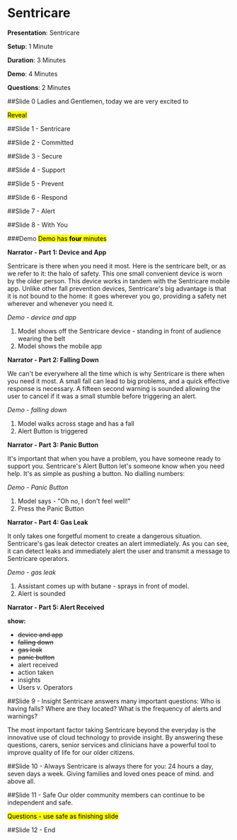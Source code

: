 # Sentricare

**Presentation**: Sentricare

**Setup**: 1 Minute

**Duration**: 3 Minutes

**Demo**: 4 Minutes

**Questions**: 2 Minutes

##Slide 0
Ladies and Gentlemen, today we are very excited to 

<mark>Reveal</mark>

##Slide 1 - Sentricare
 

##Slide 2 - Committed


##Slide 3 - Secure


##Slide 4 - Support


##Slide 5 - Prevent


##Slide 6 - Respond


##Slide 7 - Alert


##Slide 8 - With You

###Demo
<mark>Demo has **four** minutes</mark>

**Narrator - Part 1: Device and App**

Sentricare is there when you need it most. Here is the sentricare belt, or as we refer to it: the halo of safety. This one small convenient device is worn by the older person. This device works in tandem with the Sentricare mobile app. Unlike other fall prevention devices, Sentricare's big advantage is that it is not bound to the home: it goes wherever you go, providing a safety net wherever and whenever you need it. 

*Demo - device and app*

1. Model shows off the Sentricare device - standing in front of audience wearing the belt
2. Model shows the mobile app    

**Narrator - Part 2: Falling Down**

We can't be everywhere all the time which is why Sentricare is there when you need it most. A small fall can lead to big problems, and a quick effective response is necessary. A fifteen second warning is sounded allowing the user to cancel if it was a small stumble before triggering an alert.

*Demo - falling down*

1. Model walks across stage and has a fall
2. Alert Button is triggered

**Narrator - Part 3: Panic Button**

It's important that when you have a problem, you have someone ready to support you. Sentricare's Alert Button let's someone know when you need help. It's as simple as pushing a button. No dialling numbers:

*Demo - Panic Button*

1. Model says - "Oh no, I don't feel well!"
2. Press the Panic Button

**Narrator - Part 4: Gas Leak**

It only takes one forgetful moment to create a dangerous situation. Sentricare's gas leak detector creates an alert immediately. As you can see, it can detect leaks and immediately alert the user and transmit a message to Sentricare operators.

*Demo - gas leak*

1. Assistant comes up with butane - sprays in front of model.
2. Alert is sounded

**Narrator - Part 5: Alert Received**



**show:**
* <strike>device and app</strike>
* <strike>falling down</strike>
* <strike>gas leak</strike>
* <strike>panic button</strike>
* alert received 
* action taken
* insights
* Users v. Operators

##Slide 9 - Insight
Sentricare answers many important questions: Who is having falls? Where are they located? What is the frequency of alerts and warnings?

The most important factor taking Sentricare beyond the everyday is the innovative use of cloud technology to provide insight. By answering these questions, carers, senior services and clinicians have a powerful tool to improve quality of life for our older citizens. 


##Slide 10 - Always
Sentricare is always there for you: 24 hours a day, seven days a week. Giving families and loved ones peace of mind. and above all.

##Slide 11 - Safe
Our older community members can continue to be independent and safe. 

<mark>Questions - use safe as finishing slide</mark>

##Slide 12 - End







